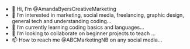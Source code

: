- 👋 Hi, I’m @AmandaByersCreativeMarketing
- 👀 I’m interested in marketing, social media, freelancing, graphic design, general tech and understanding coding...
- 🌱 I’m currently learning coding basics and languages...
- 💞️ I’m looking to collaborate on beginner projects to teach ...
- 📫 How to reach me @ABCMarketingNB on any social media...

<!---
AmandaByersCreativeMarketing/AmandaByersCreativeMarketing is a ✨ special ✨ repository because its `README.md` (this file) appears on your GitHub profile.
You can click the Preview link to take a look at your changes.
--->
